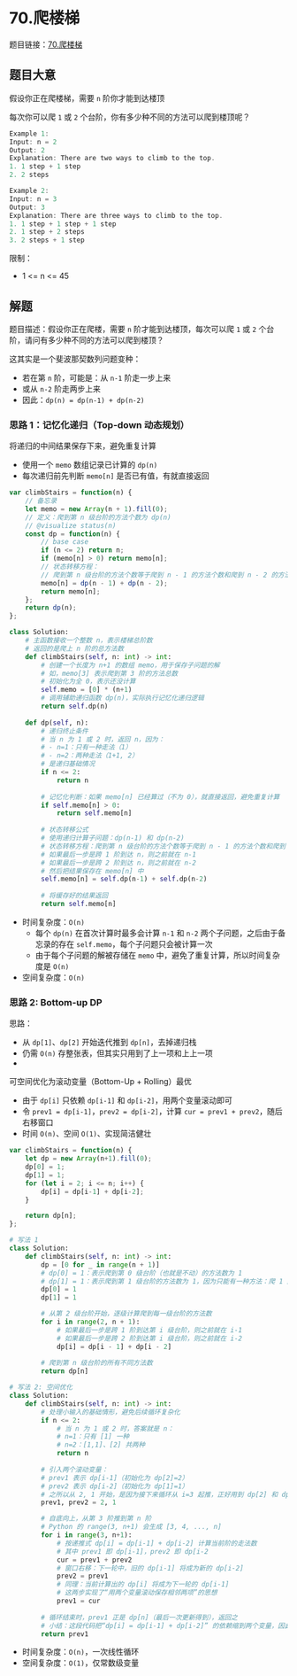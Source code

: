 # 70.爬楼梯

题目链接：[70.爬楼梯](https://leetcode.cn/problems/climbing-stairs/)

## 题目大意

假设你正在爬楼梯，需要 `n` 阶你才能到达楼顶

每次你可以爬 `1` 或 `2` 个台阶，你有多少种不同的方法可以爬到楼顶呢？

```js
Example 1:
Input: n = 2
Output: 2
Explanation: There are two ways to climb to the top.
1. 1 step + 1 step
2. 2 steps

Example 2:
Input: n = 3
Output: 3
Explanation: There are three ways to climb to the top.
1. 1 step + 1 step + 1 step
2. 1 step + 2 steps
3. 2 steps + 1 step
```

限制：
- 1 <= n <= 45

## 解题

题目描述：假设你正在爬楼，需要 `n` 阶才能到达楼顶，每次可以爬 `1` 或 `2` 个台阶，请问有多少种不同的方法可以爬到楼顶？

这其实是一个斐波那契数列问题变种：
- 若在第 `n` 阶，可能是：从 `n-1` 阶走一步上来
- 或从 `n-2` 阶走两步上来
- 因此：`dp(n) = dp(n-1) + dp(n-2)`


### 思路 1：记忆化递归（Top-down 动态规划）

将递归的中间结果保存下来，避免重复计算
- 使用一个 `memo` 数组记录已计算的 `dp(n)`
- 每次递归前先判断 `memo[n]` 是否已有值，有就直接返回

```js
var climbStairs = function(n) {
    // 备忘录
    let memo = new Array(n + 1).fill(0);
    // 定义：爬到第 n 级台阶的方法个数为 dp(n)
    // @visualize status(n)
    const dp = function(n) {
        // base case
        if (n <= 2) return n;
        if (memo[n] > 0) return memo[n];
        // 状态转移方程：
        // 爬到第 n 级台阶的方法个数等于爬到 n - 1 的方法个数和爬到 n - 2 的方法个数之和
        memo[n] = dp(n - 1) + dp(n - 2);
        return memo[n];
    };
    return dp(n);
};
```
```python
class Solution:
    # 主函数接收一个整数 n，表示楼梯总阶数
    # 返回的是爬上 n 阶的总方法数
    def climbStairs(self, n: int) -> int:
        # 创建一个长度为 n+1 的数组 memo，用于保存子问题的解
        # 如，memo[3] 表示爬到第 3 阶的方法总数
        # 初始化为全 0，表示还没计算
        self.memo = [0] * (n+1)
        # 调用辅助递归函数 dp(n)，实际执行记忆化递归逻辑
        return self.dp(n)
    
    def dp(self, n):
        # 递归终止条件
        # 当 n 为 1 或 2 时，返回 n，因为：
        # - n=1：只有一种走法（1）
        # - n=2：两种走法（1+1, 2）
        # 是递归基础情况
        if n <= 2:
            return n
        
        # 记忆化判断：如果 memo[n] 已经算过（不为 0），就直接返回，避免重复计算
        if self.memo[n] > 0:
            return self.memo[n]
        
        # 状态转移公式
        # 使用递归计算子问题：dp(n-1) 和 dp(n-2)
        # 状态转移方程：爬到第 n 级台阶的方法个数等于爬到 n - 1 的方法个数和爬到 n - 2 的方法个数之和
        # 如果最后一步是跨 1 阶到达 n，则之前就在 n-1
        # 如果最后一步是跨 2 阶到达 n，则之前就在 n-2
        # 然后把结果保存在 memo[n] 中
        self.memo[n] = self.dp(n-1) + self.dp(n-2)
        
        # 将缓存好的结果返回
        return self.memo[n]
```

- 时间复杂度：`O(n)`
  - 每个 `dp(n)` 在首次计算时最多会计算 `n-1` 和 `n-2` 两个子问题，之后由于备忘录的存在 `self.memo`，每个子问题只会被计算一次
  - 由于每个子问题的解被存储在 `memo` 中，避免了重复计算，所以时间复杂度是 `O(n)`
- 空间复杂度：`O(n)`

### 思路 2: Bottom-up DP

思路：
- 从 `dp[1]`、`dp[2]` 开始迭代推到 `dp[n]`，去掉递归栈
- 仍需 `O(n)` 存整张表，但其实只用到了上一项和上上一项
- 

可空间优化为滚动变量（Bottom-Up + Rolling）最优
- 由于 `dp[i]` 只依赖 `dp[i-1]` 和 `dp[i-2]`，用两个变量滚动即可
- 令 `prev1 = dp[i-1]`，`prev2 = dp[i-2]`，计算 `cur = prev1 + prev2`，随后右移窗口
- 时间 `O(n)`、空间 `O(1)`、实现简洁健壮

```js
var climbStairs = function(n) {
    let dp = new Array(n+1).fill(0);
    dp[0] = 1;
    dp[1] = 1;
    for (let i = 2; i <= n; i++) {
        dp[i] = dp[i-1] + dp[i-2];
    }

    return dp[n];
};
```
```python
# 写法 1
class Solution:
    def climbStairs(self, n: int) -> int:
        dp = [0 for _ in range(n + 1)]
        # dp[0] = 1：表示爬到第 0 级台阶（也就是不动）的方法数为 1
        # dp[1] = 1：表示爬到第 1 级台阶的方法数为 1，因为只能有一种方法：爬 1 阶
        dp[0] = 1
        dp[1] = 1

        # 从第 2 级台阶开始，逐级计算爬到每一级台阶的方法数
        for i in range(2, n + 1):
            # 如果最后一步是跨 1 阶到达第 i 级台阶，则之前就在 i-1
            # 如果最后一步是跨 2 阶到达第 i 级台阶，则之前就在 i-2
            dp[i] = dp[i - 1] + dp[i - 2]
        
        # 爬到第 n 级台阶的所有不同方法数
        return dp[n]

# 写法 2: 空间优化
class Solution:
    def climbStairs(self, n: int) -> int:
        # 处理小输入的基础情形，避免后续循环复杂化
        if n <= 2:
            # 当 n 为 1 或 2 时，答案就是 n：
            # n=1：只有 [1] 一种
            # n=2：[1,1]、[2] 共两种
            return n
        
        # 引入两个滚动变量：
        # prev1 表示 dp[i-1]（初始化为 dp[2]=2）
        # prev2 表示 dp[i-2]（初始化为 dp[1]=1）
        # 之所以从 2, 1 开始，是因为接下来循环从 i=3 起推，正好用到 dp[2] 和 dp[1]
        prev1, prev2 = 2, 1

        # 自底向上，从第 3 阶推到第 n 阶
        # Python 的 range(3, n+1) 会生成 [3, 4, ..., n]
        for i in range(3, n+1):
            # 按递推式 dp[i] = dp[i-1] + dp[i-2] 计算当前阶的走法数
            # 其中 prev1 即 dp[i-1]，prev2 即 dp[i-2
            cur = prev1 + prev2
            # 窗口右移：下一轮中，旧的 dp[i-1] 将成为新的 dp[i-2]
            prev2 = prev1
            # 同理：当前计算出的 dp[i] 将成为下一轮的 dp[i-1]
            # 这两步实现了“用两个变量滚动保存相邻两项”的思想
            prev1 = cur
        
        # 循环结束时，prev1 正是 dp[n]（最后一次更新得到），返回之
        # 小结：这段代码把“dp[i] = dp[i-1] + dp[i-2]” 的依赖缩到两个变量，因此空间是 O(1)
        return prev1
```

- 时间复杂度：`O(n)`，一次线性循环
- 空间复杂度：`O(1)`，仅常数级变量